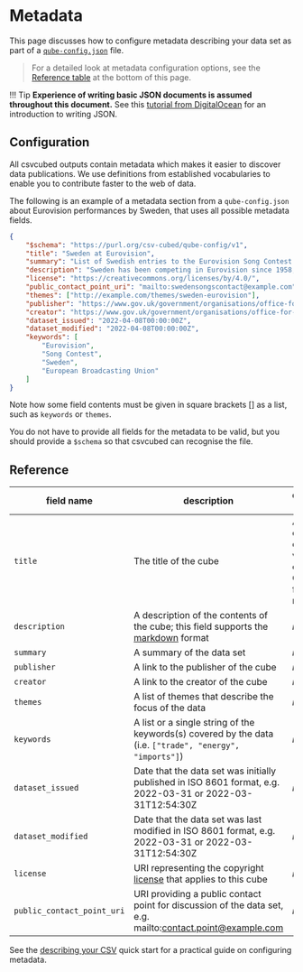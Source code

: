 # Metadata

This page discusses how to configure metadata describing your data set as part of a [`qube-config.json`](./index.md)
file.

> For a detailed look at metadata configuration options, see the [Reference table](#reference) at the bottom of
>this page.

!!! Tip
    **Experience of writing basic JSON documents is assumed throughout this document.**
    See this [tutorial from DigitalOcean](https://www.digitalocean.com/community/tutorials/an-introduction-to-json) for
    an introduction to writing JSON.

## Configuration

All csvcubed outputs contain metadata which makes it easier to discover data publications. We use definitions from
established vocabularies to enable you to contribute faster to the web of data.

The following is an example of a metadata section from a `qube-config.json` about Eurovision performances by Sweden,
that uses all possible metadata fields.

```json
{
    "$schema": "https://purl.org/csv-cubed/qube-config/v1",
    "title": "Sweden at Eurovision",
    "summary": "List of Swedish entries to the Eurovision Song Contest since 1958.",
    "description": "Sweden has been competing in Eurovision since 1958, with an enviable track record of wins. This dataset covers all contests since 1958, their artists, the song names, language (if mono-lingual), and some observations covering points in final, rank in final, and number of artists on stage. Data originally sourced from https://en.wikipedia.org/w/index.php?title=Sweden_in_the_Eurovision_Song_Contest&oldid=1081060799 and https://sixonstage.com/",
    "license": "https://creativecommons.org/licenses/by/4.0/",
    "public_contact_point_uri": "mailto:swedensongscontact@example.com",
    "themes": ["http://example.com/themes/sweden-eurovision"],
    "publisher": "https://www.gov.uk/government/organisations/office-for-national-statistics",
    "creator": "https://www.gov.uk/government/organisations/office-for-national-statistics",
    "dataset_issued": "2022-04-08T00:00:00Z",
    "dataset_modified": "2022-04-08T00:00:00Z",
    "keywords": [
        "Eurovision",
        "Song Contest",
        "Sweden",
        "European Broadcasting Union"
    ]
}
```

Note how some field contents must be given in square brackets [] as a list, such as `keywords` or `themes`.

You do not have to provide all fields for the metadata to be valid, but you should provide a `$schema` so that
csvcubed can recognise the file.

## Reference

| **field name**             | **description**                                                                                                                      | **default value**                           |
|----------------------------|--------------------------------------------------------------------------------------------------------------------------------------|---------------------------------------------|
| `title`                    | The title of the cube                                                                                                                | A capital case version of the CSV file name |
| `description`              | A description of the contents of the cube; this field supports the [markdown](https://www.markdownguide.org/getting-started/) format | *none*                                      |
| `summary`                  | A summary of the data set                                                                                                            | *none*                                      |
| `publisher`                | A link to the publisher of the cube                                                                                                  | *none*                                      |
| `creator`                  | A link to the creator of the cube                                                                                                    | *none*                                      |
| `themes`                   | A list of themes that describe the focus of the data                                                                                 | *none*                                      |
| `keywords`                 | A list or a single string of the keywords(s) covered by the data (i.e. `["trade", "energy", "imports"]`)                             | *none*                                      |
| `dataset_issued`           | Date that the data set was initially published in ISO 8601 format, e.g. 2022-03-31 or 2022-03-31T12:54:30Z                           | *none*                                      |
| `dataset_modified`         | Date that the data set was last modified in ISO 8601 format, e.g. 2022-03-31 or 2022-03-31T12:54:30Z                                 | *none*                                      |
| `license`                  | URI representing the copyright [license](../../linked-data/licenses.md) that applies to this cube                                    | *none*                                      |
| `public_contact_point_uri` | URI providing a public contact point for discussion of the data set, e.g. mailto:contact.point@example.com                           | *none*                                      |

See the [describing your CSV](../../../quick-start/describing-csv.md) quick start for a practical guide on configuring metadata.
